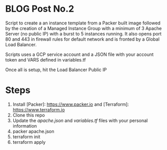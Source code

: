 # BLOG  Post No.2

Script to create a an instance template from a Packer built image followed by the creation of a Managed Instance Group with a minimum of 3 Apache Server (no public IP) with a burst to 5 instances running. It also opens port 80 and 443 in firewall rules for default network and is fronted by a Global Load Balancer.

Scripts uses a GCP service account and a JSON file with your account token and VARS defined in variables.tf

Once all is setup, hit the Load Balancer Public IP

# Steps
1) Install [Packer]: https://www.packer.io and [Terraform]: https://www.terraform.io
2) Clone this repo
3) Update the *apache.json* and *variables.tf* files  with your personal information
4) packer apache.json
5) terraform init
6) terraform apply
